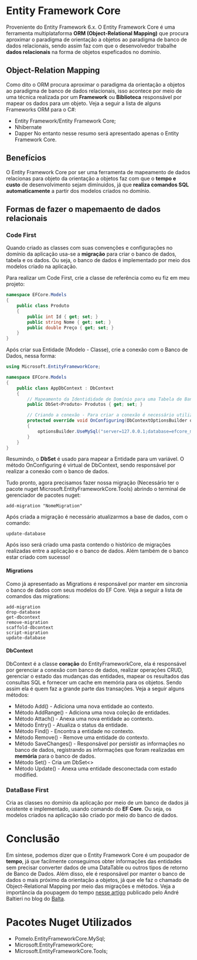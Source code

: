 # Entity Framework Core

Proveniente do Entity Framework 6.x. O Entity Framework Core é uma ferramenta multiplataforma **ORM (Object-Relational Mapping)** que procura aproximar o paradigma de orientação a objetos ao paradigma de banco de dados relacionais, sendo assim faz com que o desenvolvedor trabalhe **dados relacionais** na forma de objetos espeficados no domínio.

## Object-Relation Mapping

Como dito o ORM procura aproximar o paradigma da orientação a objetos ao paradigma de banco de dados relacionais, isso acontece por meio de uma técnica realizada por um **Framework** ou **Biblioteca** responsável por mapear os dados para um objeto. Veja a seguir a lista de alguns Frameworks ORM para o C#:
- Entity Framework/Entity Framework Core;
- Nhibernate
- Dapper
No entanto nesse resumo será apresentado apenas o Entity Framework Core.

## Benefícios

O Entity Framework Core por ser uma ferramenta de mapeamento de dados relacionas para objeto da orientação a objetos faz com que o **tempo e custo** de desenvolvimento sejam dimínuidos, já que **realiza comandos SQL automaticamente** a partir dos modelos criados no domínio.

## Formas de fazer o mapemaento de dados relacionais

### Code First
Quando criado as classes com suas convenções e configurações no domínio da aplicação usa-se a **migração** para criar o banco de dados, tabela e os dados. Ou seja, o banco de dados é implementado por meio dos modelos criado na aplicação.

Para realizar um Code First, crie a classe de referência como eu fiz em meu projeto:

```csharp
namespace EFCore.Models
{
    public class Produto
    {
        public int Id { get; set; }
        public string Nome { get; set; }
        public double Preço { get; set; }
    }
}
```
Após criar sua Entidade (Modelo - Classe), crie a conexão com o Banco de Dados, nessa forma:

```csharp
using Microsoft.EntityFrameworkCore;

namespace EFCore.Models
{
    public class AppDbContext : DbContext
    {
        // Mapeamento da Identididade de Domínio para uma Tabela de Banco de Dados
        public DbSet<Produto> Produtos { get; set; }

        // Criando a conexão - Para criar a conexão é necessário utilizar o método virtual do DbContext (OnConfiguring)
        protected override void OnConfiguring(DbContextOptionsBuilder optionsBuilder)
        {
            optionsBuilder.UseMySql("server=127.0.0.1;database=efcore_migrations;uid=otavio;pwd=1234;port=3306", ServerVersion.AutoDetect(new MySqlConnector.MySqlConnection("server=127.0.0.1;database=efcore_migrations;uid=otavio;pwd=1234;port=3306")));
        }
    }
}
```
Resumindo, o **DbSet** é usado para mapear a Entidade para um variável. O método OnConfiguring é virtual de DbContext, sendo responsável por realizar a conexão com o banco de dados.

Tudo pronto, agora precisamos fazer nossa migração (Necessário ter o pacote nuget Microsoft.EntityFrameworkCore.Tools) abrindo o terminal de gerenciador de pacotes nuget:
```
add-migration "NomeMigration"
```
Após criada a migração é necessário atualizarmos a base de dados, com o comando:
```
update-database
```

Após isso será criado uma pasta contendo o histórico de migrações realizadas entre a aplicação e o banco de dados. Além também de o banco estar criado com sucesso!

#### Migrations
Como já apresentado as Migrations é responsável por manter em sincronia o banco de dados com seus modelos do EF Core. Veja a seguir a lista de comandos das migrations:
```
add-migration
drop-database
get-dbcontext
remove-migration
scaffold-dbcontext
script-migration
update-database
```

#### DbContext
DbContext é a classe **coração** do EntityFrameworkCore, ela é responsável por gerenciar a conexão com banco de dados, realizar operações CRUD, gerenciar o estado das mudanças das entidades, mapear os resultados das consultas SQL e fornecer um cache em memória para os objetos. Sendo assim ela é quem faz a grande parte das transações. Veja a seguir alguns métodos:
- Método Add() - Adiciona uma nova entidade ao contexto.
- Método AddRange() - Adiciona uma nova coleção de entidades.
- Método Attach() - Anexa uma nova entidade ao contexto.
- Método Entry() - Atualiza o status da entidade.
- Método Find() - Encontra a entidade no contexto.
- Método Remove() - Remove uma entidade do contexto.
- Método SaveChanges() - Responsável por persistir as informações no banco de dados, registrando as informações que foram realizadas em **memória** para o banco de dados.
- Método Set() - Cria um DbSet<>
- Método Update() - Anexa uma entidade desconectada com estado modified.

### DataBase First
Cria as classes no domínio da aplicação por meio de um banco de dados já existente e implementado, usando comando do **EF Core**. Ou seja, os modelos criados na aplicação são criado por meio do banco de dados.

# Conclusão
Em síntese, podemos dizer que o Entity Framework Core é um poupador de **tempo**, já que facilmente conseguimos obter informações das entidades sem precisar converter dados de uma DataTable ou outros tipos de retorno de Banco de Dados. Além disso, ele é responsável por manter o banco de dados o mais próximo da orientação a objetos, já que ele faz o chamado de Object-Relational Mapping por meio das migrações e métodos. Veja a importância da poupagem do tempo [nesse artigo](https://github.com/balta-io/blog/blob/main/eu-nao-tenho-tempo-para-testar/index.md) publicado pelo André Baltieri no blog do [Balta](Balta.io).

# Pacotes Nuget Utilizados
-	Pomelo.EntityFrameworkCore.MySql;
-	Microsoft.EntityFrameworkCore;
-	Microsoft.EntityFrameworkCore.Tools;